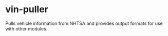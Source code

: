 # vin-puller
Pulls vehicle information from NHTSA and provides output formats for use with other modules.
